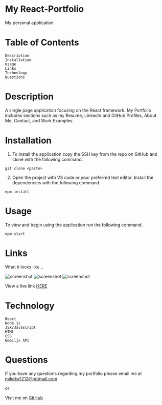 # My React-Portfolio

My personal application

# Table of Contents 

    Description
    Installation
    Usage
    Links
    Technology
    Questions

# Description

A single page application focusing on the React framework. My Portfolio includes sections such as my Resume, LinkedIn and GitHub Profiles, About Me, Contact, and Work Examples. 

# Installation

1. To install the application copy the SSH key from the repo on GitHub and clone with the following command.

`git clone <paste>`

2. Open the project with VS code or your preferred text editor. Install the dependencies with the following command.

`npm install`

# Usage

To view and begin using the application run the following command.

`npm start`

# Links

What it looks like...

![screenshot]()
![screenshot]()
![screenshot]()

View a live link [HERE]()

# Technology

    React
    Node.js
    JSX/Javascript
    HTML
    CSS
    Emailjs API

# Questions 

If you have any questions regarding my portfolio please email me at miketw1212@hotmail.com

or

Visit me on [GitHub](https://github.com/MychaelC)



